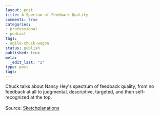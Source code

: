 ```yaml
---
layout: post
title: A Spectum of Feedback Quality
comments: true
categories:
- professional
- podcast
tags:
- agile-chuck-wagon
status: publish
published: true
meta:
  _edit_last: "1"
type: post
tags:
---
```

<p>Chuck talks about Nancy Hey's spectrum of feedback quality, from no feedback at all to judgmental, descriptive, targeted, and then self-recognized at the top.<br><br>Source: <a href="https://www.sketchplanations.com/post/53041495693/a-spectrum-of-feedback-quality-for-giving-well">Sketchplanations</a></p>